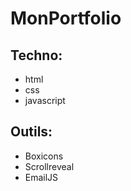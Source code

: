 # MonPortfolio

## Techno:
- html
- css
- javascript

## Outils:
- Boxicons
- Scrollreveal
- EmailJS